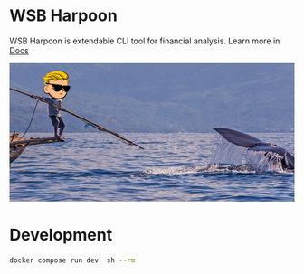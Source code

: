# WSB Harpoon
WSB Harpoon is extendable CLI tool for financial analysis.
Learn more in [Docs](https://mporuben.github.io/wsb-harpoon/)

![title image](docs/assets/title.png)


# Development
```sh
docker compose run dev  sh --rm
```
